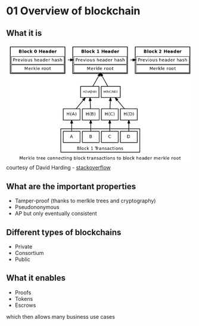 # 01 Overview of blockchain

## What it is

![blockchain in a glimpse](./blockchain.png)
courtesy of David Harding - [stackoverflow](https://bitcoin.stackexchange.com/questions/41208/can-a-blockchain-be-created-that-forgets-transactions-whose-outputs-have-been-sp)

## What are the important properties

* Tamper-proof (thanks to merlkle trees and cryptography)
* Pseudononymous
* AP but only eventually consistent

## Different types of blockchains

* Private
* Consortium
* Public

## What it enables

* Proofs
* Tokens
* Escrows

which then allows many business use cases
